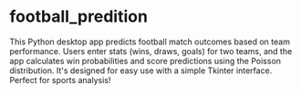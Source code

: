 # football_predition
This Python desktop app predicts football match outcomes based on team performance. Users enter stats (wins, draws, goals) for two teams, and the app calculates win probabilities and score predictions using the Poisson distribution. It's designed for easy use with a simple Tkinter interface. Perfect for sports analysis!
